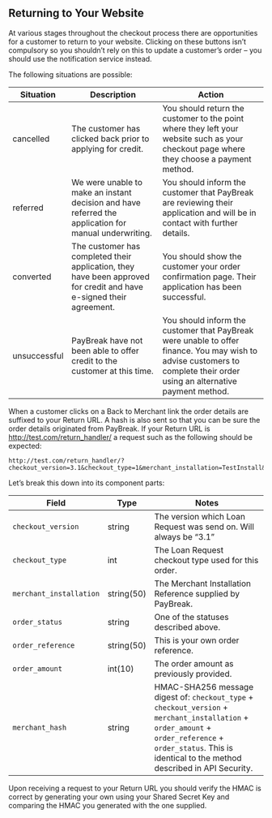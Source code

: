 ## Returning to Your Website

At various stages throughout the checkout process there are opportunities for
a customer to return to your website. Clicking on these buttons isn’t
compulsory so you shouldn’t rely on this to update a customer’s order – you
should use the notification service instead.

The following situations are possible:

Situation | Description | Action
--- | --- | ---
cancelled | The customer has clicked back prior to applying for credit. | You should return the customer to the point where they left your website such as your checkout page where they choose a payment method.
referred | We were unable to make an instant decision and have referred the application for manual underwriting. | You should inform the customer that PayBreak are reviewing their application and will be in contact with further details.
converted | The customer has completed their application, they have been approved for credit and have e-signed their agreement. | You should show the customer your order confirmation page. Their application has been successful.
unsuccessful | PayBreak have not been able to offer credit to the customer at this time. | You should inform the customer that PayBreak were unable to offer finance. You may wish to advise customers to complete their order using an alternative payment method.

When a customer clicks on a Back to Merchant link the order details are
suffixed to your Return URL. A hash is also sent so that you can be sure the
order details originated from PayBreak. If your Return URL is
http://test.com/return_handler/ a request such as the following should be
expected:

```
http://test.com/return_handler/?checkout_version=3.1&checkout_type=1&merchant_installation=TestInstall&order_status=cancelled&order_reference=1330618803&order_amount=29995&merchant_hash=7fc19b44e142e698ec7e0b527d0
```

Let’s break this down into its component parts:

Field | Type | Notes
--- | --- | ---
`checkout_version` | string | The version which Loan Request was send on. Will always be “3.1”
`checkout_type` | int | The Loan Request checkout type used for this order.
`merchant_installation` | string(50)| The Merchant Installation Reference supplied by PayBreak.
`order_status` | string | One of the statuses described above.
`order_reference` | string(50) | This is your own order reference.
`order_amount` | int(10) | The order amount as previously provided.
`merchant_hash` | string | HMAC-SHA256 message digest of: `checkout_type` + `checkout_version` + `merchant_installation` + `order_amount` + `order_reference` + `order_status`. This is identical to the method described in API Security.

Upon receiving a request to your Return URL you should verify the HMAC is
correct by generating your own using your Shared Secret Key and comparing the
HMAC you generated with the one supplied.
